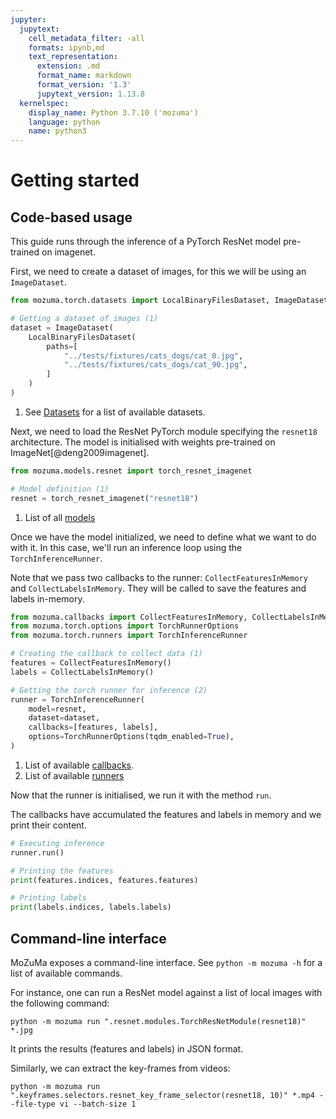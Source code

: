 ```yaml
---
jupyter:
  jupytext:
    cell_metadata_filter: -all
    formats: ipynb,md
    text_representation:
      extension: .md
      format_name: markdown
      format_version: '1.3'
      jupytext_version: 1.13.8
  kernelspec:
    display_name: Python 3.7.10 ('mozuma')
    language: python
    name: python3
---
```



# Getting started

## Code-based usage

This guide runs through the inference of a PyTorch ResNet model pre-trained on imagenet.

First, we need to create a dataset of images, for this we will be using an `ImageDataset`.

```python
from mozuma.torch.datasets import LocalBinaryFilesDataset, ImageDataset

# Getting a dataset of images (1)
dataset = ImageDataset(
    LocalBinaryFilesDataset(
        paths=[
            "../tests/fixtures/cats_dogs/cat_0.jpg",
            "../tests/fixtures/cats_dogs/cat_90.jpg",
        ]
    )
)
```


1.  See [Datasets](references/datasets.md) for a list of available datasets.

Next, we need to load the ResNet PyTorch module specifying the `resnet18` architecture.
The model is initialised with weights pre-trained on ImageNet[@deng2009imagenet].

```python
from mozuma.models.resnet import torch_resnet_imagenet

# Model definition (1)
resnet = torch_resnet_imagenet("resnet18")
```


1. List of all [models](models/index.md)

Once we have the model initialized, we need to define what we want to do with it.
In this case, we'll run an inference loop using the `TorchInferenceRunner`.

Note that we pass two callbacks to the runner: `CollectFeaturesInMemory` and `CollectLabelsInMemory`.
They will be called to save the features and labels in-memory.

```python
from mozuma.callbacks import CollectFeaturesInMemory, CollectLabelsInMemory
from mozuma.torch.options import TorchRunnerOptions
from mozuma.torch.runners import TorchInferenceRunner

# Creating the callback to collect data (1)
features = CollectFeaturesInMemory()
labels = CollectLabelsInMemory()

# Getting the torch runner for inference (2)
runner = TorchInferenceRunner(
    model=resnet,
    dataset=dataset,
    callbacks=[features, labels],
    options=TorchRunnerOptions(tqdm_enabled=True),
)
```

1. List of available [callbacks](references/callbacks.md).
2. List of available [runners](references/runners.md)

Now that the runner is initialised, we run it with the method `run`.

The callbacks have accumulated the features and labels in memory and we print their content.

```python
# Executing inference
runner.run()

# Printing the features
print(features.indices, features.features)

# Printing labels
print(labels.indices, labels.labels)
```

## Command-line interface

MoZuMa exposes a command-line interface. See `python -m mozuma -h` for a list of available commands.

For instance, one can run a ResNet model against a list of local images with the following command:

```shell
python -m mozuma run ".resnet.modules.TorchResNetModule(resnet18)" *.jpg
```

It prints the results (features and labels) in JSON format.

Similarly, we can extract the key-frames from videos:

```shell
python -m mozuma run ".keyframes.selectors.resnet_key_frame_selector(resnet18, 10)" *.mp4 --file-type vi --batch-size 1
```
